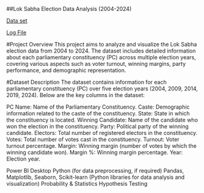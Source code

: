 ##Lok Sabha Election Data Analysis (2004-2024)

[Data set](https://docs.google.com/spreadsheets/d/1ozqFX6grhaqdtqz7mZNcOW6U22BxfKZw_G9nCDaUkIE/edit?gid=0#gid=0)

[Log File](https://docs.google.com/document/d/1bOiRq6QTvhHGEaHlrkQC8Ql5yMkp3RIDQSEg9QJAxQw/edit?usp=sharing)


#Project Overview
This project aims to analyze and visualize the Lok Sabha election data from 2004 to 2024. The dataset includes detailed information about each parliamentary constituency (PC) across multiple election years, covering various aspects such as voter turnout, winning margins, party performance, and demographic representation.

#Dataset Description
The dataset contains information for each parliamentary constituency (PC) over five election years (2004, 2009, 2014, 2019, 2024). Below are the key columns in the dataset:

PC Name: Name of the Parliamentary Constituency.
Caste: Demographic information related to the caste of the constituency.
State: State in which the constituency is located.
Winning Candidate: Name of the candidate who won the election in the constituency.
Party: Political party of the winning candidate.
Electors: Total number of registered electors in the constituency.
Votes: Total number of votes cast in the constituency.
Turnout: Voter turnout percentage.
Margin: Winning margin (number of votes by which the winning candidate won).
Margin %: Winning margin percentage.
Year: Election year.

Power BI Desktop
Python (for data preprocessing, if required)
Pandas, Matplotlib, Seaborn, Scikit-learn (Python libraries for data analysis and visualization)
Probability & Statistics
Hypothesis Testing

